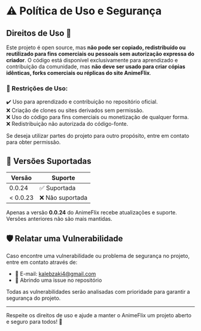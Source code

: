 # ⚠️ Política de Uso e Segurança  

## Direitos de Uso 🚫  

Este projeto é open source, mas **não pode ser copiado, redistribuído ou reutilizado para fins comerciais ou pessoais sem autorização expressa do criador**. O código está disponível exclusivamente para aprendizado e contribuição da comunidade, mas **não deve ser usado para criar cópias idênticas, forks comerciais ou réplicas do site AnimeFlix**.  

### 🚨 Restrições de Uso:  
✔️ Uso para aprendizado e contribuição no repositório oficial.  
❌ Criação de clones ou sites derivados sem permissão.  
❌ Uso do código para fins comerciais ou monetização de qualquer forma.  
❌ Redistribuição não autorizada do código-fonte.  

Se deseja utilizar partes do projeto para outro propósito, entre em contato para obter permissão.  

## 📌 Versões Suportadas  

| Versão  | Suporte            |  
| ------- | ------------------ |  
| 0.0.24 | ✅ Suportada       |  
| < 0.0.23 | ❌ Não suportada  |  

Apenas a versão **0.0.24** do AnimeFlix recebe atualizações e suporte. Versões anteriores não são mais mantidas.  

## 🛡️ Relatar uma Vulnerabilidade  

Caso encontre uma vulnerabilidade ou problema de segurança no projeto, entre em contato através de:  

- 📩 E-mail: [kalebzaki4@gmail.com](mailto:kalebzaki4@gmail.com)  
- 🐛 Abrindo uma issue no repositório  

Todas as vulnerabilidades serão analisadas com prioridade para garantir a segurança do projeto.  

---  

Respeite os direitos de uso e ajude a manter o AnimeFlix um projeto aberto e seguro para todos! 🚀  
